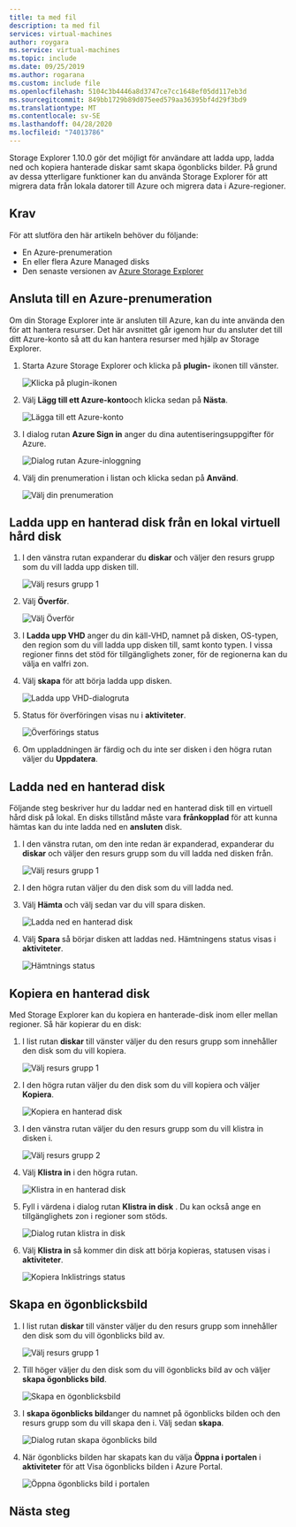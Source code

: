 ```yaml
---
title: ta med fil
description: ta med fil
services: virtual-machines
author: roygara
ms.service: virtual-machines
ms.topic: include
ms.date: 09/25/2019
ms.author: rogarana
ms.custom: include file
ms.openlocfilehash: 5104c3b4446a8d3747ce7cc1648ef05dd117eb3d
ms.sourcegitcommit: 849bb1729b89d075eed579aa36395bf4d29f3bd9
ms.translationtype: MT
ms.contentlocale: sv-SE
ms.lasthandoff: 04/28/2020
ms.locfileid: "74013786"
---
```

Storage Explorer 1.10.0 gör det möjligt för användare att ladda upp, ladda ned och kopiera hanterade diskar samt skapa ögonblicks bilder. På grund av dessa ytterligare funktioner kan du använda Storage Explorer för att migrera data från lokala datorer till Azure och migrera data i Azure-regioner.

## <a name="prerequisites"></a>Krav

För att slutföra den här artikeln behöver du följande:
- En Azure-prenumeration
- En eller flera Azure Managed disks
- Den senaste versionen av [Azure Storage Explorer](https://azure.microsoft.com/features/storage-explorer/)

## <a name="connect-to-an-azure-subscription"></a>Ansluta till en Azure-prenumeration

Om din Storage Explorer inte är ansluten till Azure, kan du inte använda den för att hantera resurser. Det här avsnittet går igenom hur du ansluter det till ditt Azure-konto så att du kan hantera resurser med hjälp av Storage Explorer.

1. Starta Azure Storage Explorer och klicka på **plugin-** ikonen till vänster.

    ![Klicka på plugin-ikonen](media/disks-upload-vhd-to-managed-disk-storage-explorer/plug-in-icon.png)

1. Välj **Lägg till ett Azure-konto**och klicka sedan på **Nästa**.

    ![Lägga till ett Azure-konto](media/disks-upload-vhd-to-managed-disk-storage-explorer/connect-to-azure.png)

1. I dialog rutan **Azure Sign in** anger du dina autentiseringsuppgifter för Azure.

    ![Dialog rutan Azure-inloggning](media/disks-upload-vhd-to-managed-disk-storage-explorer/sign-in.png)

1. Välj din prenumeration i listan och klicka sedan på **Använd**.

    ![Välj din prenumeration](media/disks-upload-vhd-to-managed-disk-storage-explorer/select-subscription.png)

## <a name="upload-a-managed-disk-from-an-on-prem-vhd"></a>Ladda upp en hanterad disk från en lokal virtuell hård disk

1. I den vänstra rutan expanderar du **diskar** och väljer den resurs grupp som du vill ladda upp disken till.

    ![Välj resurs grupp 1](media/disks-upload-vhd-to-managed-disk-storage-explorer/select-rg1.png)

1. Välj **Överför**.

    ![Välj Överför](media/disks-upload-vhd-to-managed-disk-storage-explorer/upload-button.png)

1. I **Ladda upp VHD** anger du din käll-VHD, namnet på disken, OS-typen, den region som du vill ladda upp disken till, samt konto typen. I vissa regioner finns det stöd för tillgänglighets zoner, för de regionerna kan du välja en valfri zon.
1. Välj **skapa** för att börja ladda upp disken.

    ![Ladda upp VHD-dialogruta](media/disks-upload-vhd-to-managed-disk-storage-explorer/upload-vhd-dialog.png)

1. Status för överföringen visas nu i **aktiviteter**.

    ![Överförings status](media/disks-upload-vhd-to-managed-disk-storage-explorer/activity-uploading.png)

1. Om uppladdningen är färdig och du inte ser disken i den högra rutan väljer du **Uppdatera**.

## <a name="download-a-managed-disk"></a>Ladda ned en hanterad disk

Följande steg beskriver hur du laddar ned en hanterad disk till en virtuell hård disk på lokal. En disks tillstånd måste vara **frånkopplad** för att kunna hämtas kan du inte ladda ned en **ansluten** disk.

1. I den vänstra rutan, om den inte redan är expanderad, expanderar du **diskar** och väljer den resurs grupp som du vill ladda ned disken från.

    ![Välj resurs grupp 1](media/disks-upload-vhd-to-managed-disk-storage-explorer/select-rg1.png)

1. I den högra rutan väljer du den disk som du vill ladda ned.
1. Välj **Hämta** och välj sedan var du vill spara disken.

    ![Ladda ned en hanterad disk](media/disks-upload-vhd-to-managed-disk-storage-explorer/download-button.png)

1. Välj **Spara** så börjar disken att laddas ned. Hämtningens status visas i **aktiviteter**.

    ![Hämtnings status](media/disks-upload-vhd-to-managed-disk-storage-explorer/activity-downloading.png)

## <a name="copy-a-managed-disk"></a>Kopiera en hanterad disk

Med Storage Explorer kan du kopiera en hanterade-disk inom eller mellan regioner. Så här kopierar du en disk:

1. I list rutan **diskar** till vänster väljer du den resurs grupp som innehåller den disk som du vill kopiera.

    ![Välj resurs grupp 1](media/disks-upload-vhd-to-managed-disk-storage-explorer/select-rg1.png)

1. I den högra rutan väljer du den disk som du vill kopiera och väljer **Kopiera**.

    ![Kopiera en hanterad disk](media/disks-upload-vhd-to-managed-disk-storage-explorer/copy-button.png)

1. I den vänstra rutan väljer du den resurs grupp som du vill klistra in disken i.

    ![Välj resurs grupp 2](media/disks-upload-vhd-to-managed-disk-storage-explorer/select-rg2.png)

1. Välj **Klistra in** i den högra rutan.

    ![Klistra in en hanterad disk](media/disks-upload-vhd-to-managed-disk-storage-explorer/paste-button.png)

1. Fyll i värdena i dialog rutan **Klistra in disk** . Du kan också ange en tillgänglighets zon i regioner som stöds.

    ![Dialog rutan klistra in disk](media/disks-upload-vhd-to-managed-disk-storage-explorer/paste-disk-dialog.png)

1. Välj **Klistra in** så kommer din disk att börja kopieras, statusen visas i **aktiviteter**.

    ![Kopiera Inklistrings status](media/disks-upload-vhd-to-managed-disk-storage-explorer/activity-copying.png)

## <a name="create-a-snapshot"></a>Skapa en ögonblicksbild

1. I list rutan **diskar** till vänster väljer du den resurs grupp som innehåller den disk som du vill ögonblicks bild av.

    ![Välj resurs grupp 1](media/disks-upload-vhd-to-managed-disk-storage-explorer/select-rg1.png)

1. Till höger väljer du den disk som du vill ögonblicks bild av och väljer **skapa ögonblicks bild**.

    ![Skapa en ögonblicksbild](media/disks-upload-vhd-to-managed-disk-storage-explorer/create-snapshot-button.png)

1. I **skapa ögonblicks bild**anger du namnet på ögonblicks bilden och den resurs grupp som du vill skapa den i. Välj sedan **skapa**.

    ![Dialog rutan skapa ögonblicks bild](media/disks-upload-vhd-to-managed-disk-storage-explorer/create-snapshot-dialog.png)

1. När ögonblicks bilden har skapats kan du välja **Öppna i portalen** i **aktiviteter** för att Visa ögonblicks bilden i Azure Portal.

    ![Öppna ögonblicks bild i portalen](media/disks-upload-vhd-to-managed-disk-storage-explorer/open-in-portal.png)

## <a name="next-steps"></a>Nästa steg
